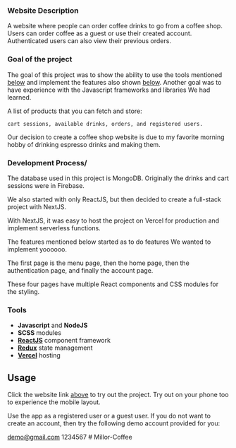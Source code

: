 ### Website Description

A website where people can order coffee drinks to go from a coffee shop. Users can order coffee as a guest or use
their created account. Authenticated users can also view their previous orders.

### Goal of the project

The goal of this project was to show the ability to use the tools mentioned [below](#tools) and implement the
features also shown [below](#features). Another goal was to have experience with the Javascript frameworks and
libraries We had learned.

A list of products that you can fetch and store:

`cart sessions, available drinks, orders, and registered users.`

Our decision to create a coffee shop website is due to my favorite morning hobby of drinking espresso drinks and making them.

### Development Process/

The database used in this project is MongoDB. Originally the drinks and cart sessions were in Firebase.

We also started with only ReactJS, but then decided to create a full-stack project with NextJS.

With NextJS, it was easy to host the project on Vercel for production and implement serverless functions.

The features mentioned below started as to do features We wanted to implement yoooooo.

The first page is the menu page, then the home page, then the authentication page, and finally the account page.

These four pages have multiple React components and CSS modules for the styling.

### Tools
- **Javascript** and **NodeJS**
- **SCSS** modules
- [**ReactJS**](https://reactjs.org) component framework
- [**Redux**](https://redux.js.org) state management
- [**Vercel**](https://vercel.com) hosting

## Usage

Click the website link [above](#live-demo) to try out the project. Try out on your phone too to experience the mobile layout.

Use the app as a registered user or a guest user. If you do not want to create an account, then try the
following demo account provided for you:

demo@gmail.com
1234567
#   M i l l o r - C o f f e e
